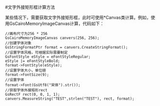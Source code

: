 #文字外接矩形框计算方法

某些情况下，需要获取文字外接矩形框，此时可使用*Canvas类计算。例如，使用GsCairoMemoryImageCanvas计算，代码如下：

	//画布尺寸为256 * 256
	GsCairoMemoryImageCanvas canvers(256, 256);
	//创建字体对象
	GsStringFormatPtr format = canvers.CreateStringFormat();
	//设置字体风格，可根据实际需要制定
	GsFontStyle eStyle = eFontStyleRegular;
	eStyle |= eFontStyleBold;
	format->FontStyle(eStyle);
	//设置字体大小，单位磅
	format->FontSize(9);
	//设置字体
	format->Font(GsUtf8("宋体").str());
	//获取字体外接矩形rect
	GsRectF rect(0, 0, 1, 1);
	canvers.MeasureString("TEST",strlen("TEST"), rect, format);
	